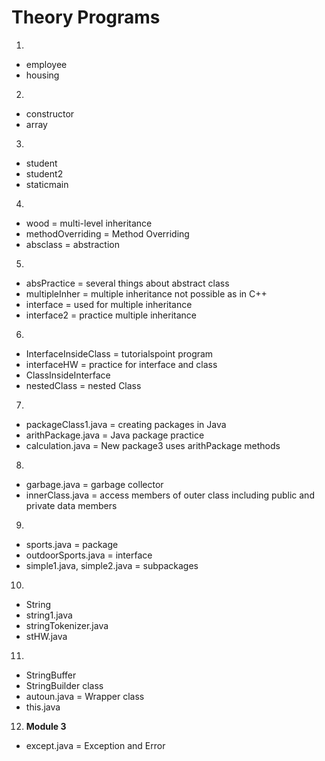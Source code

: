 # Theory Programs

1.
* employee
* housing

2. 
* constructor
* array

3.
* student
* student2
* staticmain

4. 
* wood = multi-level inheritance
* methodOverriding = Method Overriding
* absclass = abstraction

5.
* absPractice = several things about abstract class
* multipleInher = multiple inheritance not possible as in C++
* interface = used for multiple inheritance
* interface2 = practice multiple inheritance

6.
* InterfaceInsideClass = tutorialspoint program
* interfaceHW = practice for interface and class
* ClassInsideInterface
* nestedClass = nested Class

7.
* packageClass1.java = creating packages in Java
* arithPackage.java = Java package practice
* calculation.java = New package3 uses arithPackage methods

8.
* garbage.java = garbage collector
* innerClass.java = access members of outer class including public and private data members

9.
* sports.java = package
* outdoorSports.java = interface
* simple1.java, simple2.java = subpackages

10.
* String
* string1.java
* stringTokenizer.java
* stHW.java

11.
* StringBuffer
* StringBuilder class
* autoun.java = Wrapper class
* this.java

12. **Module 3**
* except.java = Exception and Error
